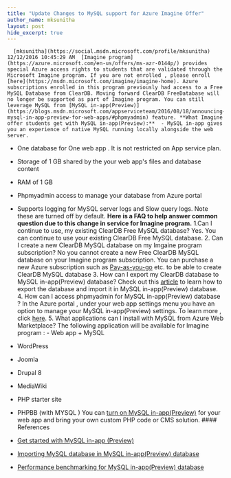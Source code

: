```yaml
---
title: "Update Changes to MySQL support for Azure Imagine Offer"
author_name: mksunitha
layout: post
hide_excerpt: true
---
```

      [mksunitha](https://social.msdn.microsoft.com/profile/mksunitha)  12/12/2016 10:45:29 AM  [Imagine program](https://azure.microsoft.com/en-us/offers/ms-azr-0144p/) provides special Azure access rights to students that are validated through the Microsoft Imagine program. If you are not enrolled , please enroll [here](https://msdn.microsoft.com/imagine/imagine-home). Azure subscriptions enrolled in this program previously had access to a Free MySQL Database from ClearDB. Moving forward ClearDB FreeDatabase will no longer be supported as part of Imagine program. You can still leverage MySQL from [MySQL in-app(Preview)](https://blogs.msdn.microsoft.com/appserviceteam/2016/08/18/announcing-mysql-in-app-preview-for-web-apps/#phpmyadmin) feature. **What Imagine offer students get with MySQL in-app(Preview):**  - MySQL in-app gives you an experience of native MySQL running locally alongside the web server.
 - One database for One web app . It is not restricted on App service plan.
 - Storage of 1 GB shared by the your web app's files and database content
 - RAM of 1 GB
 - Phpmyadmin access to manage your database from Azure portal
 - Supports logging for MySQL server logs and Slow query logs. Note these are turned off by default.
  **Here is a FAQ to help answer common question due to this change in service for Imagine program.** 1.Can I continue to use, my existing ClearDB Free MySQL database? Yes. You can continue to use your existing ClearDB Free MySQL database. 2. Can I create a new ClearDB MySQL database on my Imgaine program subscription? No you cannot create a new Free ClearDB MySQL database on your Imagine program subscription. You can purchase a new Azure subscription such as [Pay-as-you-go](https://azure.microsoft.com/en-us/offers/ms-azr-0003p/) etc. to be able to create ClearDB MySQL database 3. How can I export my ClearDB database to MySQL in-app(Preview) database? Check out this [article](https://blogs.msdn.microsoft.com/appserviceteam/2016/08/18/exporting-your-database-to-local-mysql/) to learn how to export the database and import it in MySQL in-app(Preview) database. 4. How can I access phpmyadmin for MySQL in-app(Preview) database ? In the Azure portal , under your web app settings menu you have an option to manage your MySQL in-app(Preview) settings. To learn more , click [here](https://blogs.msdn.microsoft.com/appserviceteam/2016/08/18/announcing-mysql-in-app-preview-for-web-apps/#phpmyadmin). 5. What applications can I install with MySQL from Azure Web Marketplace? The following application will be available for Imagine program :  - Web app + MySQL
 - WordPress
 - Joomla
 - Drupal 8
 - MediaWiki
 - PHP starter site
 - PHPBB (with MYSQL )
  You can [turn on MySQL in-app(Preview)](https://blogs.msdn.microsoft.com/appserviceteam/2016/08/18/announcing-mysql-in-app-preview-for-web-apps) for your web app and bring your own custom PHP code or CMS solution. #### References

  - [Get started with MySQL in-app (Preview)](https://blogs.msdn.microsoft.com/appserviceteam/2016/08/18/announcing-mysql-in-app-preview-for-web-apps/)
 - [Importing MySQL database in MySQL in-app(Preview) database](https://blogs.msdn.microsoft.com/appserviceteam/2016/08/18/exporting-your-database-to-local-mysql/)
 - [Performance benchmarking for MySQL in-app(Preview) database ](https://blogs.msdn.microsoft.com/appserviceteam/2016/08/18/benchmarking-mysql-in-app-performance/)
      